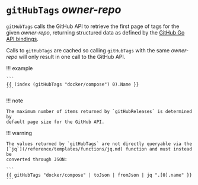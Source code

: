 # `gitHubTags` *owner-repo*

`gitHubTags` calls the GitHub API to retrieve the first page of tags for
the given *owner-repo*, returning structured data as defined by the [GitHub Go
API
bindings](https://pkg.go.dev/github.com/google/go-github/v53/github#RepositoryTag).

Calls to `gitHubTags` are cached so calling `gitHubTags` with the
same *owner-repo* will only result in one call to the GitHub API.

!!! example

    ```
    {{ (index (gitHubTags "docker/compose") 0).Name }}
    ```

!!! note

    The maximum number of items returned by `gitHubReleases` is determined by
    default page size for the GitHub API.

!!! warning

    The values returned by `gitHubTags` are not directly queryable via the
    [`jq`](/reference/templates/functions/jq.md) function and must instead be
    converted through JSON:

    ```
    {{ gitHubTags "docker/compose" | toJson | fromJson | jq ".[0].name" }}
    ```

